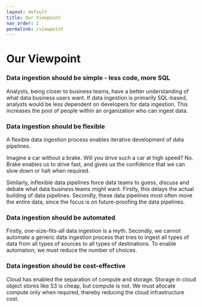 ```yaml
---
layout: default
title: Our Viewpoint
nav_order: 2
permalink: /viewpoint
---
```


# Our Viewpoint
### Data ingestion should be simple - less code, more SQL
Analysts, being closer to business teams, have a better understanding of what data business users want. If data ingestion is primarily SQL-based, analysts would be less dependent on developers for data ingestion. This increases the pool of people within an organization who can ingest data.

### Data ingestion should be flexible
A flexible data ingestion process enables iterative development of data pipelines.

Imagine a car without a brake. Will you drive such a car at high speed? No. Brake enables us to drive fast, and gives us the confidence that we can slow down or halt when required.

Similarly, inflexible data pipelines force data teams to guess, discuss and debate what data business teams might want. Firstly, this delays the actual building of data pipelines. Secondly, these data pipelines most often move the entire data, since the focus is on future-proofing the data pipelines.

### Data ingestion should be automated
Firstly, one-size-fits-all data ingestion is a myth. Secondly, we cannot automate a generic data ingestion process that tries to ingest all types of data from all types of sources to all types of destinations. To enable automation, we must reduce the number of choices. 

### Data ingestion should be cost-effective
Cloud has enabled the separation of compute and storage. Storage in cloud object stores like S3 is cheap, but compute is not. We must allocate compute only when required, thereby reducing the cloud infrastructure cost.


